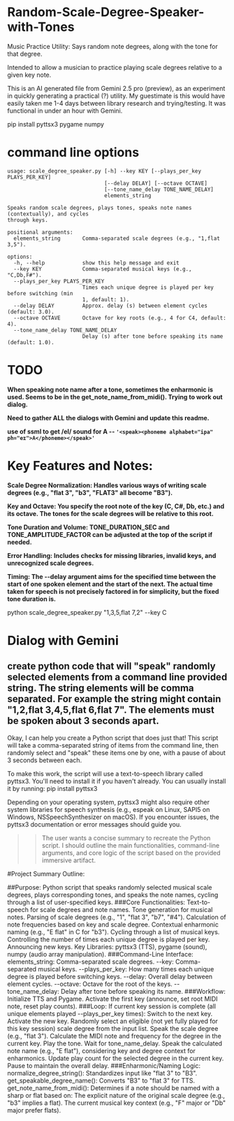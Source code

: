 # Random-Scale-Degree-Speaker-with-Tones
Music Practice Utility: Says random note degrees, along with the tone for that degree.

Intended to allow a musician to practice playing scale degrees relative to a given key note. 

This is an AI generated file from Gemini 2.5 pro (preview), as an experiment in quickly generating a practical (?) utility. My guestimate is this would have easily taken me 1-4 days between library research and trying/testing. It was functional in under an hour with Gemini.

pip install pyttsx3 pygame numpy


# command line options
```
usage: scale_degree_speaker.py [-h] --key KEY [--plays_per_key PLAYS_PER_KEY]
                               [--delay DELAY] [--octave OCTAVE]
                               [--tone_name_delay TONE_NAME_DELAY]
                               elements_string

Speaks random scale degrees, plays tones, speaks note names (contextually), and cycles
through keys.

positional arguments:
  elements_string       Comma-separated scale degrees (e.g., "1,flat 3,5").

options:
  -h, --help            show this help message and exit
  --key KEY             Comma-separated musical keys (e.g., "C,Db,F#").
  --plays_per_key PLAYS_PER_KEY
                        Times each unique degree is played per key before switching (min
                        1, default: 1).
  --delay DELAY         Approx. delay (s) between element cycles (default: 3.0).
  --octave OCTAVE       Octave for key roots (e.g., 4 for C4, default: 4).
  --tone_name_delay TONE_NAME_DELAY
                        Delay (s) after tone before speaking its name (default: 1.0).
 ```
# TODO
**When speaking note name after a tone, sometimes the enharmonic is used. Seems to be in the get_note_name_from_midi(). Trying to work out dialog.**

**Need to gather ALL the dialogs with Gemini and update this readme.**

**use of ssml to get /eI/ sound for A -- ```'<speak><phoneme alphabet="ipa" ph="eɪ">A</phoneme></speak>'```**

# Key Features and Notes:

**Scale Degree Normalization: Handles various ways of writing scale degrees (e.g., "flat 3", "b3", "FLAT3" all become "B3").**

**Key and Octave: You specify the root note of the key (C, C#, Db, etc.) and its octave. The tones for the scale degrees will be relative to this root.**

**Tone Duration and Volume: TONE_DURATION_SEC and TONE_AMPLITUDE_FACTOR can be adjusted at the top of the script if needed.**

**Error Handling: Includes checks for missing libraries, invalid keys, and unrecognized scale degrees.**

**Timing: The --delay argument aims for the specified time between the start of one spoken element and the start of the next. The actual time taken for speech is not precisely factored in for simplicity, but the fixed tone duration is.**






python scale_degree_speaker.py "1,3,5,flat 7,2" --key C






# Dialog with Gemini
>>
create python code that will "speak" randomly selected elements from a command line provided string. 
The string elements will be comma separated. 
For example the string might contain "1,2,flat 3,4,5,flat 6,flat 7". 
The elements must be spoken about 3 seconds apart.
-----
Okay, I can help you create a Python script that does just that! This script will take a comma-separated string of items from the command line, then randomly select and "speak" these items one by one, with a pause of about 3 seconds between each.

To make this work, the script will use a text-to-speech library called pyttsx3. You'll need to install it if you haven't already. You can usually install it by running:
pip install pyttsx3

Depending on your operating system, pyttsx3 might also require other system libraries for speech synthesis (e.g., espeak on Linux, SAPI5 on Windows, NSSpeechSynthesizer on macOS). If you encounter issues, the pyttsx3 documentation or error messages should guide you.

>>
>>The user wants a concise summary to recreate the Python script. I should outline the main functionalities, command-line arguments, and core logic of the script based on the provided immersive artifact.

#Project Summary Outline:

##Purpose: Python script that speaks randomly selected musical scale degrees, plays corresponding tones, and speaks the note names, cycling through a list of user-specified keys.
###Core Functionalities:
Text-to-speech for scale degrees and note names.
Tone generation for musical notes.
Parsing of scale degrees (e.g., "1", "flat 3", "b7", "#4").
Calculation of note frequencies based on key and scale degree.
Contextual enharmonic naming (e.g., "E flat" in C for "b3").
Cycling through a list of musical keys.
Controlling the number of times each unique degree is played per key.
Announcing new keys.
Key Libraries: pyttsx3 (TTS), pygame (sound), numpy (audio array manipulation).
###Command-Line Interface:
elements_string: Comma-separated scale degrees.
--key: Comma-separated musical keys.
--plays_per_key: How many times each unique degree is played before switching keys.
--delay: Overall delay between element cycles.
--octave: Octave for the root of the keys.
--tone_name_delay: Delay after tone before speaking its name.
###Workflow:
Initialize TTS and Pygame.
Activate the first key (announce, set root MIDI note, reset play counts).
###Loop:
If current key session is complete (all unique elements played --plays_per_key times):
Switch to the next key.
Activate the new key.
Randomly select an eligible (not yet fully played for this key session) scale degree from the input list.
Speak the scale degree (e.g., "flat 3").
Calculate the MIDI note and frequency for the degree in the current key.
Play the tone.
Wait for tone_name_delay.
Speak the calculated note name (e.g., "E flat"), considering key and degree context for enharmonics.
Update play count for the selected degree in the current key.
Pause to maintain the overall delay.
###Enharmonic/Naming Logic:
normalize_degree_string(): Standardizes input like "flat 3" to "B3".
get_speakable_degree_name(): Converts "B3" to "flat 3" for TTS.
get_note_name_from_midi(): Determines if a note should be named with a sharp or flat based on:
The explicit nature of the original scale degree (e.g., "b3" implies a flat).
The current musical key context (e.g., "F" major or "Db" major prefer flats).



